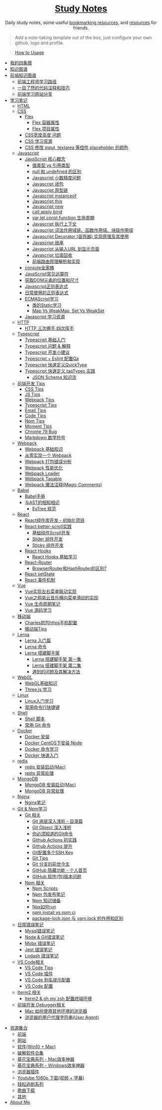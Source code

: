 <!--

 * @Author: Rain120
 * @Date: 2019-09-08 16:50:18
 * @LastEditTime: 2020-10-19 14:32:14
 -->
<h1 align="center">
  <a href="https://rain120.github.io/study-notes">Study Notes</a>
</h1>

<div align="center">
Daily study notes, some useful <a href="https://rain120.github.io/study-notes/#/resources">bookmarking resources</a>, and <a href="https://rain120.github.io/study-notes/#/resources">resources</a> for friends.
</div>

> Add a note-taking template out of the box, just configure your own github, logo and profile.

> [How to Usage](https://github.com/Rain120/study-notes/tree/note-template)

<!-- 学习笔记 -->

- [我的四象限](notes/plans.md)
- [知识图谱](knowledge-map/guide.md)
- [前端知识图谱](knowledge-map/fe_knowledge_map.md)
  - [前端工程师学习路径](knowledge-map/feer.md)
  - [一目了然的代码注释和技巧](knowledge-map/code-annotation.md)
  - [前端学习网站分享](knowledge-map/fe-website.md)
- [学习笔记](notes/guide.md)
    - [HTML](notes/html/guide.md)
    - [CSS](notes/css/guide.md)
      - [Flex](notes/css/flex.md)
        - [Flex 容器属性](notes/css/flex-container-properties.md)
        - [Flex 项目属性](notes/css/flex-item-properties.md)
      - [CSS宽度高度 问题](notes/css/width-height-properties.md)
      - [CSS 学习资源](notes/css/resource.md)
      - [CSS 修改 input, textarea 等控件 placeholder 的颜色](notes/css/change-inputs-placeholder.md)
    - [Javascript](notes/javascript/guide.md)
      - [JavaScript 核心概念](notes/javascript/key-concept/guide.md)
        - [值类型 vs 引用类型](notes/javascript/key-concept/values-vs-reference.md)
        - [null 和 undefined 的区别](notes/javascript/key-concept/null-vs-undefined.md)
        - [Javascript 小数精度问题](notes/javascript/key-concept/js-float-accurate.md)
        - [Javascript 闭包](notes/javascript/key-concept/closure.md)
        - [Javascript 原型链](notes/javascript/key-concept/prototype-chain.md)
        - [Javascript instanceof](notes/javascript/key-concept/instanceof.md)
        - [Javascript this](notes/javascript/key-concept/this.md)
        - [Javascript new](notes/javascript/key-concept/new.md)
        - [call apply bind](notes/javascript/key-concept/call-apply-bind.md)
        - [var let const function 生命周期](notes/javascript/key-concept/var-let-const-function-lifecycle.md)
        - [Javascript 执行上下文](notes/javascript/key-concept/execution-context.md)
        - [Javascript 词法作用域链、函数作用域、块级作用域](notes/javascript/key-concept/scope-chain.md)
        - [Javascript Decorator (装饰器) 实现原理及其使用](notes/javascript/key-concept/decorator.md)
        - [Javascript 继承](notes/javascript/key-concept/extends.md)
        - [Javascript 从输入URL 到显示页面](notes/javascript/key-concept/url-to-page.md)
        - [Javascript 垃圾回收](notes/javascript/key-concept/garbage-collection.md)
        - [前端路由原理解析和实现](notes/javascript/key-concept/router.md)
      - [console全家桶](notes/javascript/console/console-related-note.md)
      - [JavaScript常见运算符](notes/javascript/common-operator/common-operator.md)
      - [获取DOM元素的位置和尺寸](notes/javascript/get-dom-property/get-dom-property.md)
      - [Javascript正则表达式](notes/javascript/regular_expression/regular_expression.md)
      - [日常使用的正则表达式](notes/javascript/regular_expression/common_reg_exps.md)
      - [ECMAScript学习](notes/javascript/es-study/es-guide.md)
        - [类的Static学习](notes/javascript/es-study/static.md)
        - [Map Vs WeakMap, Set Vs WeakSet](notes/javascript/es-study/map-weakmap-set-weakset.md)
      - [Javascript 学习资源](notes/javascript/resource.md)
    - [HTTP](notes/http/guide.md)
      - [HTTP 三次握手 四次挥手](notes/http/three-handshaking-four-wave.md)
    - [Typescript](notes/typescript/guide.md)
      - [Typescript 基础入门](notes/typescript/base.md)
      - [Typescript 问题 & 解释](notes/typescript/qa.md)
      - [Typescript 开发小建议](notes/typescript/tips.md)
      - [Typescript + Eslint 配置Qa](notes/typescript/ts-eslint-qa.md)
      - [Typescript 快速定义QuickType](notes/typescript/quicktype.md)
      - [Typescript 快速定义 tapTypes 实践](notes/typescript/taptypes.md)
        - [JSON Schema 知识流](notes/typescript/json-schema.md)
    - [前端开发 Tips](notes/tips/guide.md)
      - [CSS Tips](notes/tips/css-tips.md)
      - [JS Tips](notes/tips/js-tips.md)
      - [Webpack Tips](notes/tips/webpack-tips.md)
      - [Typescript Tips](notes/tips/typescript-tips.md)
      - [Email Tips](notes/tips/email-tips.md)
      - [Code Tips](notes/tips/code-tips.md)
      - [Npm Tips](notes/tips/npm-tips.md)
      - [Moment Tips](notes/tips/moment-tips.md)
      - [Chrome 79 Bug](notes/tips/chrome-79-bug.md)
      - [Markdown 数学符号](notes/tips/markdown-math-symbol-tips.md)
    - [Webpack](notes/webpack/guide.md)
      - [Webpack 基础知识](notes/webpack/webpack-base.md)
      - [从零实现一个 Webpack](notes/webpack/mini-webpack.md)
      - [Webpack 打包错误分析](notes/webpack/error-analysis/error-analysis.md)
      - [Webpack 性能优化](notes/webpack/webpack-optimize.md)
      - [Webpack Loader](notes/webpack/webpack-loader.md)
      - [Webpack Tapable](notes/webpack/tapable.md)
      - [Webpack 魔法注释(Magic Comments)](notes/webpack/magic-comments.md)
    - [Babel](notes/babel/guide.md)
      - [Babel手册](notes/babel/babel-handbook.md)
      - [与AST的相知相识](notes/babel/ast/ast.md)
        - [EsTree 规范](notes/babel/ast/estree-spec.md)
    - [React](notes/react/guide.md)
      - [React组件库开发 - 初始化项目](notes/react/component-library/init.md)
      - [React better-scroll实践](notes/react/better-scroll/better-scroll.md)
        - [基础组件Scroll开发](notes/react/better-scroll/scroll.md)
        - [Slider 组件开发](notes/react/better-scroll/slider.md)
        - [Sticky 组件开发](notes/react/better-scroll/sticky.md)
      - [React Hooks](notes/react/hooks/guide.md)
        - [React Hooks 基础学习](notes/react/hooks/base.md)
      - [React-Router](notes/react/router/guide.md)
        - [BrowserRouter和HashRouter的区别?](notes/react/router/router-diff-with-browser-and-hash.md)
      - [React setState](notes/react/setState.md)
      - [React 事件机制](notes/react/events.md)
    - [Vue](notes/vue/guide.md)
      - [Vue实现左右菜单联动实现](notes/vue/cascade-menu/cascade-menu.md)
      - [Vue之网易云音乐横向菜单滑动的实现](notes/vue/slide-menu/slide-menu.md)
      - [Vue 生命周期笔记](notes/vue/vue-lifecycle/vue-lifecycle.md)
      - [Vue 源码学习](notes/vue/code-review/code-review.md)
    - [移动端](notes/mobile/guide.md)
      - [Charles抓包https手机配置](notes/mobile/charles-https-mobile-config.md)
      - [移动端Tips](notes/mobile/mobile-tips.md)
    - [Lerna](notes/lerna/guide.md)
      - [Lerna 入门篇](notes/lerna/base.md)
      - [Lerna 命令](notes/lerna/commands.md)
      - [Lerna 搭建脚手架](notes/lerna/build-cli/guide.md)
        - [Lerna 搭建脚手架 第一集](notes/lerna/build-cli/1.md)
        - [Lerna 搭建脚手架 第二集](notes/lerna/build-cli/2.md)
        - [遇到的问题及其解决方法](notes/lerna/build-cli/qa.md)
    - [WebGL](notes/webgl/guide.md)
      - [WebGL基础知识](notes/webgl/webgl.md)
      - [Three.js 学习](notes/webgl/threejs/threejs.md)
    - [Linux](notes/linux/guide.md)
      - [Linux入门学习](notes/linux/initial.md)
      - [常用命令行快捷键](notes/linux/command-shortcut.md)
    - [Shell](notes/shell/guide.md)
      - [Shell 脚本](notes/shell/shell.md)
      - [常用 Git 命令](notes/shell/common-git-commands.md)
    - [Docker](notes/docker/guide.md)
      - [Docker 安装](notes/docker/docker-install.md)
      - [Docker CentOS下安装 Node](notes/docker/centos-node-install.md)
      - [Docker 命令学习](notes/docker/docker-command.md)
      - [Docker 快速入门](notes/docker/quick-start.md)
    - [redis](notes/redis/guide.md)
      - [redis 安装启动(Mac)](notes/redis/install-run.md)
      - [redis 异常处理](notes/redis/issue.md)
    - [MongoDB](notes/mongoDB/guide.md)
      - [MongoDB 安装启动(Mac)](notes/mongoDB/install-run.md)
      - [MongoDB 异常处理](notes/mongoDB/issue.md)
    - [Nginx](notes/nginx/guide.md)
      - [Nginx笔记](notes/nginx/note.md)
    - [Git & Npm学习](notes/git-npm/guide.md)
      - [Git 相关](notes/git-npm/guide?id=git)
        - [Git 底层深入浅析 - 目录篇](notes/git-npm/git-base-analysis.md)
        - [Git Object 深入浅析](notes/git-npm/git-objects.md)
        - [你必须知道的Git命令](notes/git-npm/you-must-know-git-commands.md)
        - [Github Actions 初实践](notes/git-npm/github-action.md)
        - [Github Actions 提升](notes/git-npm/github-action-improve.md)
        - [Git配置多个SSH Key](notes/git-npm/git-config-multiple-ssh.md)
        - [Git Tips](notes/git-npm/git-tips.md)
        - [Git 分支的前世今生](notes/git-npm/git-branch-opinion.md)
        - [GitHub 隐藏功能 - 个人首页](notes/git-npm/github-profile.md)
        - [GitHub 软件(包)版本问题](notes/git-npm/version.md)
      - [Npm 相关](notes/git-npm/guide?id=npm)
        - [Npm Scripts](notes/git-npm/npm-scripts.md)
        - [Npm 包发布笔记](notes/git-npm/npm-publish.md)
        - [Npm 知识储备](notes/git-npm/npm-knowledge-reserve.md)
        - [Npx如何run](notes/git-npm/how-npx-to-run.md)
        - [npm install vs npm ci](notes/git-npm/npm-install-vs-npm-ci.md)
        - [package-lock.json 与 yarn.lock 的作用和区别](notes/git-npm/package-lock-vs-yarn-lock.md)
    - [日常错误笔记](notes/error-qa/guide.md)
      - [Mysql错误笔记](notes/error-qa/mysql/note-qa.md)
      - [Node & Git错误笔记](notes/error-qa/node-git/note-qa.md)
      - [Mobx 错误笔记](notes/error-qa/mobx/mobx-qa.md)
      - [Jest 错误笔记](notes/error-qa/jest/jest-qa.md)
      - [Lodash 错误笔记](notes/error-qa/lodash/lodash-qa.md)
    - [VS Code相关](notes/vscode/guide.md)
      - [VS Code Tips](notes/vscode/tips.md)
      - [VS Code 插件](notes/vscode/extensions.md)
      - [VS Code 别名提示配置](notes/vscode/alias.md)
      - [VS Code 配置](notes/vscode/settings.md)
    - [Iterm2 相关](notes/iterm2/guide.md)
      - [Iterm2 & oh my zsh 配置终端环境](notes/iterm2/iterm2+zsh.md)
    - [前端开发 Debugger相关](notes/debugger/guide.md)
      - [Mac 如何使用其他环境的浏览器](notes/debugger/mac-how-to-use-other-env-browsers.md)
      - [浏览器的用户代理字符串(User Agent)](notes/debugger/browser-user-agent.md)

<!--  资源集合 -->

- [资源集合](resources/guide.md)
  - [前端](resources/front-end.md)
  - [网站](resources/website.md)
  - [软件(Win10 + Mac)](resources/software.md)
  - [破解软件合集](resources/crack-software-collection.md)
  - [葵花宝典系列 - Mac效率神器](resources/mac-software.md)
  - [葵花宝典系列 - Windows效率神器](resources/window-software.md)
  - [浏览器插件](resources/browser-plugins.md)
  - [Youtube 1080p 下载(视频 + 字幕)](resources/youtube-download.md)
  - [轻松追剧系列](resources/shows.md)
  - [歌曲下载](resources/music-download.md)
  - [其他](resources/others.md)
- [About Me](profile/profile.md)

<!-- About Me -->
<!-- ---
- [<i class="profile-icon gh iconfont icon-github"></i>Github](https://github.com/Rain120)
- [<i class="profile-icon zh iconfont icon-zhihu"></i>知乎](https://www.zhihu.com/people/yan-yang-nian-hua-120/activities)
- [<i class="profile-icon jj iconfont icon-juejin"></i>掘金](https://juejin.im/user/57c616496be3ff00584f54db)
- [<i class="profile-icon bk iconfont icon-blog"></i>个人博客](https://rain120.github.io/)
- [<i class="profile-icon sf iconfont icon-sf"></i>SegmentFault](https://segmentfault.com/u/rainyk1/articles)
- [<i class="profile-icon csdn iconfont icon-csdn"></i>CSDN](https://blog.csdn.net/ZC_XY) -->
